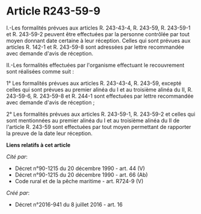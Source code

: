 # Article R243-59-9

I.-Les formalités prévues aux articles R. 243-43-4, R. 243-59, R. 243-59-1 et R. 243-59-2 peuvent être effectuées par la
personne contrôlée par tout moyen donnant date certaine à leur réception. Celles qui sont prévues aux articles R. 142-1 et R.
243-59-8 sont adressées par lettre recommandée avec demande d'avis de réception. 

II.-Les formalités effectuées par l'organisme effectuant le recouvrement sont réalisées comme suit : 

1° Les formalités prévues aux articles R. 243-43-4, R. 243-59, excepté celles qui sont prévues au premier alinéa du I et au
troisième alinéa du II, R. 243-59-6, R. 243-59-8 et R. 244-1 sont effectuées par lettre recommandée avec demande d'avis de
réception ; 

2° Les formalités prévues aux articles R. 243-59-1, R. 243-59-2 et celles qui sont mentionnées au premier alinéa du I et au
troisième alinéa du II de l'article R. 243-59 sont effectuées par tout moyen permettant de rapporter la preuve de la date
leur réception.

**Liens relatifs à cet article**

_Cité par_:

  - Décret n°90-1215 du 20 décembre 1990 - art. 44 (V)
  - Décret n°90-1215 du 20 décembre 1990 - art. 66 (Ab)
  - Code rural et de la pêche maritime - art. R724-9 (V)

_Créé par_:

  - Décret n°2016-941 du 8 juillet 2016 - art. 16
